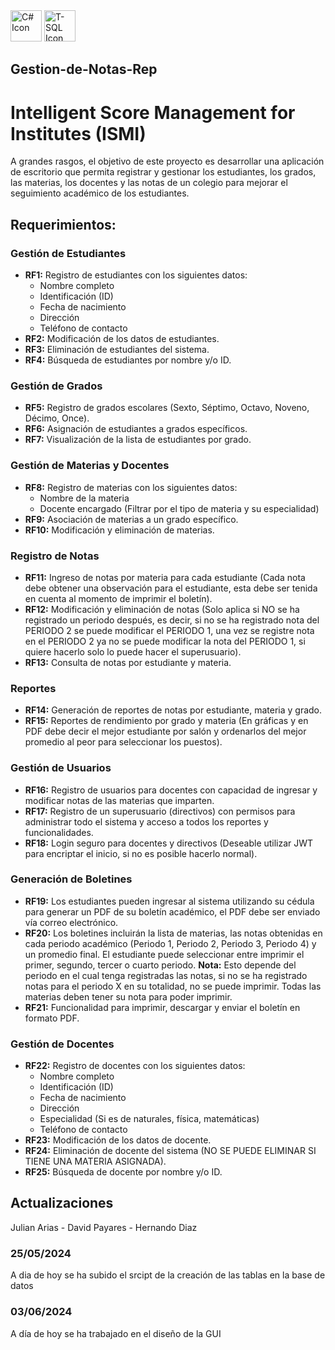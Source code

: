 <div aling-items="spacebetween">
  <img src="https://cdn.jsdelivr.net/gh/devicons/devicon/icons/csharp/csharp-original.svg" alt="C# Icon" width="50" height="50">
  <img src="https://cdn.jsdelivr.net/gh/devicons/devicon/icons/microsoftsqlserver/microsoftsqlserver-plain-wordmark.svg" alt="T-SQL Icon" width="50" height="50">
</div>

## Gestion-de-Notas-Rep 

# Intelligent Score Management for Institutes (ISMI)
A grandes rasgos, el objetivo de este proyecto es desarrollar una aplicación de escritorio que permita registrar y gestionar los estudiantes, los grados, las materias, los docentes y las notas de un colegio para mejorar el seguimiento académico de los estudiantes.

## Requerimientos: 

### Gestión de Estudiantes
- **RF1:** Registro de estudiantes con los siguientes datos:
  - Nombre completo
  - Identificación (ID)
  - Fecha de nacimiento
  - Dirección
  - Teléfono de contacto
- **RF2:** Modificación de los datos de estudiantes.
- **RF3:** Eliminación de estudiantes del sistema.
- **RF4:** Búsqueda de estudiantes por nombre y/o ID.

### Gestión de Grados
- **RF5:** Registro de grados escolares (Sexto, Séptimo, Octavo, Noveno, Décimo, Once).
- **RF6:** Asignación de estudiantes a grados específicos.
- **RF7:** Visualización de la lista de estudiantes por grado.

### Gestión de Materias y Docentes
- **RF8:** Registro de materias con los siguientes datos:
  - Nombre de la materia
  - Docente encargado (Filtrar por el tipo de materia y su especialidad)
- **RF9:** Asociación de materias a un grado específico.
- **RF10:** Modificación y eliminación de materias.

### Registro de Notas
- **RF11:** Ingreso de notas por materia para cada estudiante (Cada nota debe obtener una observación para el estudiante, esta debe ser tenida en cuenta al momento de imprimir el boletín).
- **RF12:** Modificación y eliminación de notas (Solo aplica si NO se ha registrado un periodo después, es decir, si no se ha registrado nota del PERIODO 2 se puede modificar el PERIODO 1, una vez se registre nota en el PERIODO 2 ya no se puede modificar la nota del PERIODO 1, si quiere hacerlo solo lo puede hacer el superusuario).
- **RF13:** Consulta de notas por estudiante y materia.

### Reportes
- **RF14:** Generación de reportes de notas por estudiante, materia y grado.
- **RF15:** Reportes de rendimiento por grado y materia (En gráficas y en PDF debe decir el mejor estudiante por salón y ordenarlos del mejor promedio al peor para seleccionar los puestos).

### Gestión de Usuarios
- **RF16:** Registro de usuarios para docentes con capacidad de ingresar y modificar notas de las materias que imparten.
- **RF17:** Registro de un superusuario (directivos) con permisos para administrar todo el sistema y acceso a todos los reportes y funcionalidades.
- **RF18:** Login seguro para docentes y directivos (Deseable utilizar JWT para encriptar el inicio, si no es posible hacerlo normal).

### Generación de Boletines
- **RF19:** Los estudiantes pueden ingresar al sistema utilizando su cédula para generar un PDF de su boletín académico, el PDF debe ser enviado vía correo electrónico.
- **RF20:** Los boletines incluirán la lista de materias, las notas obtenidas en cada periodo académico (Periodo 1, Periodo 2, Periodo 3, Periodo 4) y un promedio final. El estudiante puede seleccionar entre imprimir el primer, segundo, tercer o cuarto periodo. **Nota:** Esto depende del periodo en el cual tenga registradas las notas, si no se ha registrado notas para el periodo X en su totalidad, no se puede imprimir. Todas las materias deben tener su nota para poder imprimir.
- **RF21:** Funcionalidad para imprimir, descargar y enviar el boletín en formato PDF.

### Gestión de Docentes
- **RF22:** Registro de docentes con los siguientes datos:
  - Nombre completo
  - Identificación (ID)
  - Fecha de nacimiento
  - Dirección
  - Especialidad (Si es de naturales, física, matemáticas)
  - Teléfono de contacto
- **RF23:** Modificación de los datos de docente.
- **RF24:** Eliminación de docente del sistema (NO SE PUEDE ELIMINAR SI TIENE UNA MATERIA ASIGNADA).
- **RF25:** Búsqueda de docente por nombre y/o ID.

## Actualizaciones
Julian Arias - David Payares - Hernando Diaz

### 25/05/2024
A dia de hoy se ha subido el srcipt de la creación de las tablas en la base de datos

### 03/06/2024
A día de hoy se ha trabajado en el diseño de la GUI

